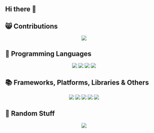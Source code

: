 ## Hi there 👋

<!--
**nsotostuardo/nsotostuardo** is a ✨ _special_ ✨ repository because its `README.md` (this file) appears on your GitHub profile.

Here are some ideas to get you started:

- 🔭 I’m currently working on ...
- 🌱 I’m currently learning ...
- 👯 I’m looking to collaborate on ...
- 🤔 I’m looking for help with ...
- 💬 Ask me about ...
- 📫 How to reach me: ...
- 😄 Pronouns: ...
- ⚡ Fun fact: ...
-->

## 😸 Contributions
<p align="center">
    <a href="https://pypi.org/user/n.sotostuardo/"><img src="https://img.shields.io/badge/pypi-%23ececec.svg?style=for-the-badge&logo=pypi&logoColor=1f73b7"></a>
</p>

## 📜 Programming Languages

<p align="center">
    <img src="https://img.shields.io/badge/python-3670A0?style=for-the-badge&logo=python&logoColor=ffdd54">
    <img src="https://img.shields.io/badge/r-%23276DC3.svg?style=for-the-badge&logo=r&logoColor=white">
    <img src="https://img.shields.io/badge/c-%2300599C.svg?style=for-the-badge&logo=c&logoColor=white">
    <img src="https://img.shields.io/badge/java-%23ED8B00.svg?style=for-the-badge&logo=openjdk&logoColor=white">
</p>

## 📚 Frameworks, Platforms, Libraries & Others

<p align="center">
  <img src="https://img.shields.io/badge/Matplotlib-%23ffffff.svg?style=for-the-badge&logo=Matplotlib&logoColor=black">
  <img src="https://img.shields.io/badge/numpy-%23013243.svg?style=for-the-badge&logo=numpy&logoColor=white">
  <img src="https://img.shields.io/badge/SciPy-%230C55A5.svg?style=for-the-badge&logo=scipy&logoColor=%white">
  <!-- <img src="https://github.com/astropy/astropy-logo/blob/main/astropy_logo_small.svg"> -->
  <img src="https://img.shields.io/badge/cuda-000000.svg?style=for-the-badge&logo=nVIDIA&logoColor=green">
  <img src="https://img.shields.io/badge/-Arduino-00979D?style=for-the-badge&logo=Arduino&logoColor=white">
</p>


## 🛃 Random Stuff
<p align="center">
    <a href="https://www.duolingo.com/profile/NicolasSotoS?"><img src="https://img.shields.io/badge/Duolingo-%234DC730.svg?style=for-the-badge&logo=Duolingo&logoColor=white"></a>
  </a>
</p>
